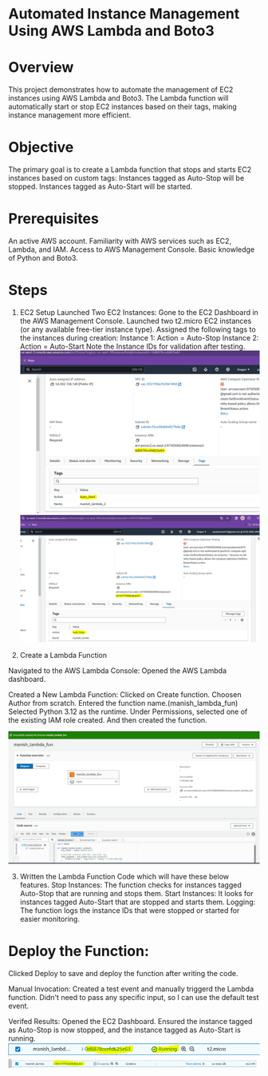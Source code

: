 # Automated Instance Management Using AWS Lambda and Boto3

# Overview

This project demonstrates how to automate the management of EC2 instances using AWS Lambda and Boto3. 
The Lambda function will automatically start or stop EC2 instances based on their tags, making instance management more efficient.

# Objective
The primary goal is to create a Lambda function that stops and starts EC2 instances based on custom tags:
Instances tagged as Auto-Stop will be stopped.
Instances tagged as Auto-Start will be started.

# Prerequisites
An active AWS account.
Familiarity with AWS services such as EC2, Lambda, and IAM.
Access to AWS Management Console.
Basic knowledge of Python and Boto3.

# Steps 
1. EC2 Setup
Launched Two EC2 Instances:
Gone to the EC2 Dashboard in the AWS Management Console.
Launched two t2.micro EC2 instances (or any available free-tier instance type).
Assigned the following tags to the instances during creation:
Instance 1: Action = Auto-Stop
Instance 2: Action = Auto-Start
Note the Instance IDs for validation after testing.
![Alt text](Q1/Auto_Start.PNG)
![Alt text](Q1/Auto_stop_setup.PNG)

2. Create a Lambda Function

Navigated to the AWS Lambda Console:
Opened the AWS Lambda dashboard.

Created a New Lambda Function:
Clicked on Create function.
Choosen Author from scratch.
Entered the function name.(manish_lambda_fun)
Selected Python 3.12 as the runtime.
Under Permissions, selected one of the existing IAM role created.
And then created the function.

![Alt text](Q1/AWS_Lambda.PNG)

3. Written the Lambda Function Code which will have these below features.
  Stop Instances: The function checks for instances tagged Auto-Stop that are running and stops them.
  Start Instances: It looks for instances tagged Auto-Start that are stopped and starts them.
  Logging: The function logs the instance IDs that were stopped or started for easier monitoring.


# Deploy the Function:

Clicked Deploy to save and deploy the function after writing the code.

Manual Invocation:
Created a test event and manually triggerd the Lambda function.
Didn't need to pass any specific input, so I can use the default test event.

Verifed Results:
Opened the EC2 Dashboard.
Ensured the instance tagged as Auto-Stop is now stopped, and the instance tagged as Auto-Start is running.
![Alt text](Q1/Auto_Start_output.PNG)
![Alt text](Q1/Auto_stop.PNG)

